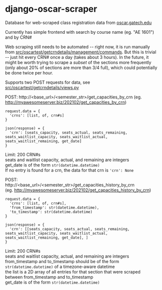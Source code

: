 # django-oscar-scraper

Database for web-scraped class registration data from [oscar.gatech.edu](https://oscar.gatech.edu)

Currently has simple frontend with search by course name (eg. "AE 1601") and by CRN#

Web scraping still needs to be automated -- right now, it is run manually from [src/oscartest/getcrndetails/management/commands](https://github.com/AlexanderPuckhaber/django-oscar-scraper/tree/main/src/oscartest/getcrndetails/management/commands). 
But this is trivial -- just hit every CRN# once a day (takes about 3 hours). In the future, it might be worth trying to scrape a *subset* of the sections more frequently (only about 20% of sections are more than 3/4 full), which could potentially be done twice per hour.

Supports two POST requests for data, see [src/oscartest/getcrndetails/views.py](https://github.com/AlexanderPuckhaber/django-oscar-scraper/blob/main/src/oscartest/getcrndetails/views.py)

POST:
http://<base_url>/<semester_str>/get_capacities_by_crn
(eg. http://myawesomeserver.biz/202102/get_capacities_by_crn)

```
request.data = {
  'crns': [list, of, crn#s]
}

json(response) = {
  'crn': [seats_capacity, seats_actual, seats_remaining, seats_waitlist_capacity, seats_waitlist_actual, seats_waitlist_remaining, get_date]
}
```

Limit: 200 CRN#s  
seats and waitlist capacity, actual, and remaining are integers  
get_date is of the form ```str(datetime.datetime)```  
If no entry is found for a crn, the data for that crn is ```'crn': None```  

POST:  
http://<base_url>/<semester_str>/get_capacities_history_by_crn  
(eg. http://myawesomeserver.biz/202102/get_capacities_history_by_crn)  

```
request.data = {
  'crns': [list, of, crn#s],
  'from_timestamp': str(datetime.datetime),
  'to_timestamp': str(datetime.datetime)
}

json(response) = {
  'crn': [[seats_capacity, seats_actual, seats_remaining, seats_waitlist_capacity, seats_waitlist_actual, seats_waitlist_remaining, get_date], ]
}
```

Limit: 200 CRN#s  
seats and waitlist capacity, actual, and remaining are integers  
from_timestamp and to_timestamp should be of the form ```str(datetime.datetime)``` of a timezone-aware datetime  
the list is a 2D array of all entries for that section that were scraped between from_timestamp and to_timestamp  
get_date is of the form ```str(datetime.datetime)```  


